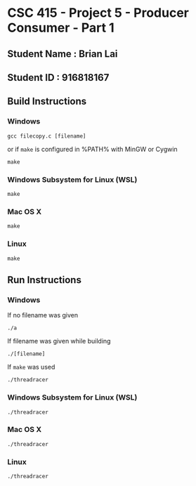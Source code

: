 # CSC 415 - Project 5 - Producer Consumer - Part 1

## Student Name : Brian Lai

## Student ID : 916818167

## Build Instructions
### Windows
```
gcc filecopy.c [filename]
```
or if `make` is configured in %PATH% with MinGW or Cygwin
```
make
```

### Windows Subsystem for Linux (WSL)
```
make
```

### Mac OS X
```
make
```

### Linux
```
make
```

## Run Instructions
### Windows
If no filename was given
```
./a
```
If filename was given while building
```
./[filename]
```
If `make` was used
```
./threadracer
```

### Windows Subsystem for Linux (WSL)
```
./threadracer
```

### Mac OS X
```
./threadracer
```

### Linux
```
./threadracer
```
